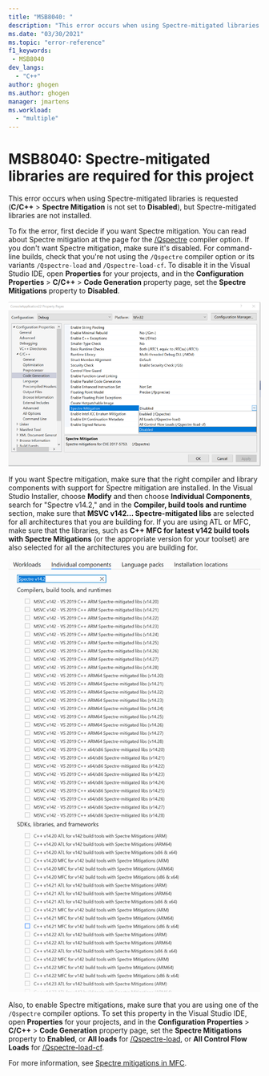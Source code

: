 ```yaml
---
title: "MSB8040: "
description: "This error occurs when using Spectre-mitigated libraries is requested, but Spectre-mitigated libraries are not installed."
ms.date: "03/30/2021"
ms.topic: "error-reference"
f1_keywords:
 - MSB8040
dev_langs:
  - "C++"
author: ghogen
ms.author: ghogen
manager: jmartens
ms.workload:
  - "multiple"
---
```

# MSB8040: Spectre-mitigated libraries are required for this project

This error occurs when using Spectre-mitigated libraries is requested (**C/C++** > **Spectre Mitigation** is not set to **Disabled**), but Spectre-mitigated libraries are not installed.

To fix the error, first decide if you want Spectre mitigation. You can read about Spectre mitigation at the page for the [/Qspectre](/cpp/build/reference/spectre) compiler option. If you don't want Spectre mitigation, make sure it's disabled. For command-line builds, check that you're not using the `/Qspectre` compiler option or its variants `/Qspectre-load` and `/Qspectre-load-cf`. To disable it in the Visual Studio IDE, open **Properties** for your projects, and in the **Configuration Properties** > **C/C++** > **Code Generation** property page, set the **Spectre Mitigations** property to **Disabled**.

![Disable Spectre mitigations in the IDE](../media/errors/spectre-disable.png)

 If you want Spectre mitigation, make sure that the right compiler and library components with support for Spectre mitigation are installed. In the Visual Studio Installer, choose **Modify** and then choose **Individual Components**, search for "Spectre v14.2," and  in the **Compiler, build tools and runtime** section, make sure that **MSVC v142… Spectre-mitigated libs** are selected for all architectures that you are building for. If you are using ATL or MFC, make sure that the libraries, such as **C++ MFC for latest v142 build tools with Spectre Mitigations** (or the appropriate version for your toolset) are also selected for all the architectures you are building for.

![Installing the Spectre mitigations library](../media/errors/spectre-install-components.png)

Also, to enable Spectre mitigations, make sure that you are using one of the `/Qspectre` compiler options. To set this property in the Visual Studio IDE, open **Properties** for your projects, and in the **Configuration Properties** > **C/C++** > **Code Generation** property page, set the **Spectre Mitigations** property to **Enabled**, or **All loads** for [/Qspectre-load](/cpp/build/reference/qspectre-load), or **All Control Flow Loads** for [/Qspectre-load-cf](/cpp/build/reference/qspectre-load-cf).

For more information, see [Spectre mitigations in MFC](https://devblogs.microsoft.com/cppblog/spectre-mitigations-in-msvc/).
